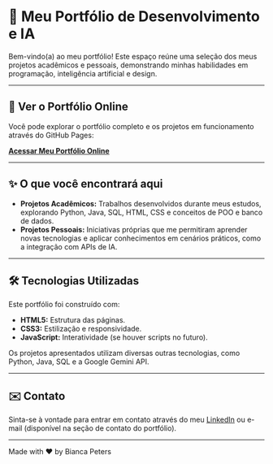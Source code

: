 # 🌟 Meu Portfólio de Desenvolvimento e IA

Bem-vindo(a) ao meu portfólio! Este espaço reúne uma seleção dos meus projetos acadêmicos e pessoais, demonstrando minhas habilidades em programação, inteligência artificial e design.

---

## 🚀 Ver o Portfólio Online

Você pode explorar o portfólio completo e os projetos em funcionamento através do GitHub Pages:

[**Acessar Meu Portfólio Online**](https://biapeters.github.io/NOME_DO_SEU_REPOSITORIO/)

---

## ✨ O que você encontrará aqui

* **Projetos Acadêmicos:** Trabalhos desenvolvidos durante meus estudos, explorando Python, Java, SQL, HTML, CSS e conceitos de POO e banco de dados.
* **Projetos Pessoais:** Iniciativas próprias que me permitiram aprender novas tecnologias e aplicar conhecimentos em cenários práticos, como a integração com APIs de IA.

---

## 🛠️ Tecnologias Utilizadas

Este portfólio foi construído com:

* **HTML5:** Estrutura das páginas.
* **CSS3:** Estilização e responsividade.
* **JavaScript:** Interatividade (se houver scripts no futuro).

Os projetos apresentados utilizam diversas outras tecnologias, como Python, Java, SQL e a Google Gemini API.

---

## ✉️ Contato

Sinta-se à vontade para entrar em contato através do meu [LinkedIn](https://www.linkedin.com/in/biancapetersbarroso/) ou e-mail (disponível na seção de contato do portfólio).

---

Made with ❤️ by Bianca Peters
